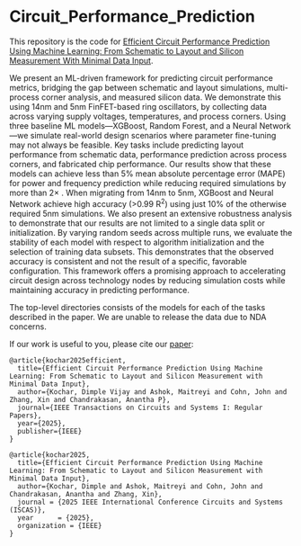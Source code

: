# Circuit_Performance_Prediction
This repository is the code for [Efficient Circuit Performance Prediction Using Machine Learning: From Schematic to Layout and Silicon Measurement With Minimal Data Input](https://ieeexplore.ieee.org/abstract/document/11114348). 

We present an ML-driven framework for predicting circuit performance metrics, bridging the gap between schematic and layout simulations, multi-process corner analysis, and measured silicon data. We demonstrate this using 14nm and 5nm FinFET-based ring oscillators, by collecting data across varying supply voltages, temperatures, and process corners. Using three baseline ML models—XGBoost, Random Forest, and a Neural Network—we simulate real-world design scenarios where parameter fine-tuning may not always be feasible. Key tasks include predicting layout performance from schematic data, performance prediction across process corners, and fabricated chip performance. Our results show that these models can achieve less than 5% mean absolute percentage error (MAPE) for power and frequency prediction while reducing required simulations by more than 2× . When migrating from 14nm to 5nm, XGBoost and Neural Network achieve high accuracy (>0.99 R<sup>2</sup>) using just 10% of the otherwise required 5nm simulations. We also present an extensive robustness analysis to demonstrate that our results are not limited to a single data split or initialization. By varying random seeds across multiple runs, we evaluate the stability of each model with respect to algorithm initialization and the selection of training data subsets. This demonstrates that the observed accuracy is consistent and not the result of a specific, favorable configuration. This framework offers a promising approach to accelerating circuit design across technology nodes by reducing simulation costs while maintaining accuracy in predicting performance.

The top-level directories consists of the models for each of the tasks described in the paper. We are unable to release the data due to NDA concerns.

If our work is useful to you, please cite our [paper]([https://ieeexplore.ieee.org/abstract/document/11114348]):

```
@article{kochar2025efficient,
  title={Efficient Circuit Performance Prediction Using Machine Learning: From Schematic to Layout and Silicon Measurement with Minimal Data Input},
  author={Kochar, Dimple Vijay and Ashok, Maitreyi and Cohn, John and Zhang, Xin and Chandrakasan, Anantha P},
  journal={IEEE Transactions on Circuits and Systems I: Regular Papers},
  year={2025},
  publisher={IEEE}
}

@article{kochar2025,
  title={Efficient Circuit Performance Prediction Using Machine Learning: From Schematic to Layout and Silicon Measurement with Minimal Data Input},
  author={Kochar, Dimple and Ashok, Maitreyi and Cohn, John and Chandrakasan, Anantha and Zhang, Xin},
  journal = {2025 IEEE International Conference Circuits and Systems (ISCAS)},
  year      = {2025},
  organization = {IEEE}
}


  ```


